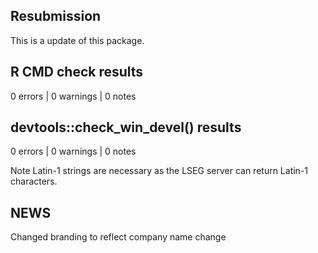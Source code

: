 ## Resubmission

This is a update of this package.

## R CMD check results

0 errors | 0 warnings | 0 notes

## devtools::check_win_devel() results

0 errors | 0 warnings | 0 notes


Note Latin-1 strings are necessary as the LSEG server can return Latin-1 characters.

## NEWS
Changed branding to reflect company name change


